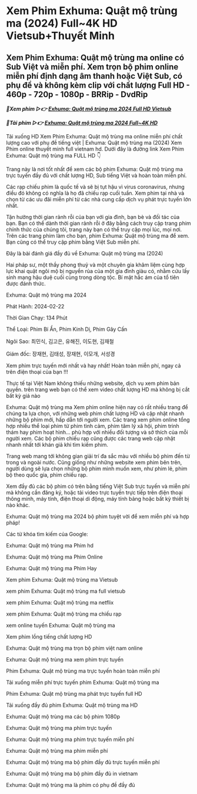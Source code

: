 <h1>Xem Phim Exhuma: Quật mộ trùng ma (2024) Full~4K HD Vietsub+Thuyết Minh</h1>

<h2>Xem Phim Exhuma: Quật mộ trùng ma online có Sub Việt và miễn phí. Xem trọn bộ phim online miễn phí định dạng âm thanh hoặc Việt Sub, có phụ đề và không kèm clip với chất lượng Full HD - 460p - 720p - 1080p - BRRip - DvdRip</h2>

<p><b><I>🔴Xem phim ▷👉 <a href="https://zeta.figy.digital/vi/movie/838209/exhuma" rel="noopener">Exhuma: Quật mộ trùng ma 2024 Full HD Vietsub</a></I></b></p>

<p><b><I>🔴Tải phim ▷👉 <a href="https://zeta.figy.digital/vi/movie/838209/exhuma" rel="noopener">Exhuma: Quật mộ trùng ma 2024 Full~4K HD</a></I></b></p>

Tải xuống HD Xem Phim Exhuma: Quật mộ trùng ma online miễn phí chất lượng cao với phụ đề tiếng việt | Exhuma: Quật mộ trùng ma (2024) Xem Phim online thuyết minh full vietnam hd. Dưới đây là đường link Xem Phim Exhuma: Quật mộ trùng ma FULL HD 👇

Trang này là nơi tốt nhất để xem các bộ phim Exhuma: Quật mộ trùng ma trực tuyến đầy đủ với chất lượng HD, Sub tiếng Việt và hoàn toàn miễn phí.

Các rạp chiếu phim là quốc tế và sẽ bị tụt hậu vì virus coronavirus, nhưng điều đó không có nghĩa là họ đã chiếu rạp cuối tuần. Xem phim tại nhà và chọn từ các ưu đãi miễn phí từ các nhà cung cấp dịch vụ phát trực tuyến lớn nhất.

Tận hưởng thời gian rảnh rỗi của bạn với gia đình, bạn bè và đối tác của bạn. Bạn có thể dành thời gian rảnh rỗi ở đây bằng cách truy cập trang phim chính thức của chúng tôi, trang này bạn có thể truy cập mọi lúc, mọi nơi. Trên các trang phim làm cho bạn, phim Exhuma: Quật mộ trùng ma để xem. Bạn cũng có thể truy cập phim bằng Việt Sub miễn phí.

Đây là bài đánh giá đầy đủ về Exhuma: Quật mộ trùng ma (2024)

Hai pháp sư, một thầy phong thuỷ và một chuyên gia khâm liệm cùng hợp lực khai quật ngôi mộ bị nguyền rủa của một gia đình giàu có, nhằm cứu lấy sinh mạng hậu duệ cuối cùng trong dòng tộc. Bí mật hắc ám của tổ tiên được đánh thức.

Exhuma: Quật mộ trùng ma 2024

Phát Hành: 2024-02-22

Thời Gian Chạy: 134 Phút

Thể Loại: Phim Bí Ẩn, Phim Kinh Dị, Phim Gây Cấn

Ngôi Sao: 최민식, 김고은, 유해진, 이도현, 김재철

Giám đốc: 장재현, 김태성, 장재현, 이모개, 서성경

Xem phim trực tuyến mới nhất và hay nhất! Hoàn toàn miễn phí, ngay cả trên điện thoại của bạn !!!

Thực tế tại Việt Nam không thiếu những website, dịch vụ xem phim bản quyền. trên trang web bạn có thể xem video chất lượng HD mà không bị cắt bất kỳ giá nào

Exhuma: Quật mộ trùng ma Xem phim online hiện nay có rất nhiều trang để chúng ta lựa chọn, với những web phim chất lượng HD và cập nhật nhanh những bộ phim mới, hấp dẫn tới người xem. Các trang xem phim online tổng hợp nhiều thể loại phim từ phim tình cảm, phim tâm lý xã hội, phim trinh thám hay phim hoạt hình… phù hợp với nhiều đối tượng và sở thích của mỗi người xem. Các bộ phim chiếu rạp cũng được các trang web cập nhật nhanh nhất tới khán giả khi tìm kiếm phim.

Trang web mang tới không gian giải trí đa sắc màu với nhiều bộ phim đến từ trong và ngoài nước. Cũng giống như những website xem phim bên trên, người dùng sẽ lựa chọn những bộ phim mình muốn xem, như phim lẻ, phim bộ theo quốc gia, phim chiếu rạp.

Xem đầy đủ các bộ phim có trên bằng tiếng Việt Sub trực tuyến và miễn phí mà không cần đăng ký, hoặc tải video trực tuyến trực tiếp trên điện thoại thông minh, máy tính, điện thoại di động, máy tính bảng hoặc bất kỳ thiết bị nào khác.

Exhuma: Quật mộ trùng ma 2024 bộ phim tuyệt vời để xem miễn phí và hợp pháp!

Các từ khóa tìm kiếm của Google:

Exhuma: Quật mộ trùng ma Phim hd

Exhuma: Quật mộ trùng ma Phim Online

Exhuma: Quật mộ trùng ma Phim Hay

Xem phim Exhuma: Quật mộ trùng ma Vietsub

xem phim Exhuma: Quật mộ trùng ma full vietsub

xem phim Exhuma: Quật mộ trùng ma netflix

xem phim Exhuma: Quật mộ trùng ma chiếu rạp

xem online tuyến Exhuma: Quật mộ trùng ma

Xem phim lồng tiếng chất lượng HD

Exhuma: Quật mộ trùng ma trọn bộ phim việt nam online

Exhuma: Quật mộ trùng ma xem phim trực tuyến

Phim Exhuma: Quật mộ trùng ma trực tuyến hoàn toàn miễn phí

Tải xuống miễn phí trực tuyến phim Exhuma: Quật mộ trùng ma

Phim Exhuma: Quật mộ trùng ma phát trực tuyến full HD

Tải xuống đầy đủ phim Exhuma: Quật mộ trùng ma HD

Exhuma: Quật mộ trùng ma các bộ phim 1080p

Exhuma: Quật mộ trùng ma phim trực tuyến

Exhuma: Quật mộ trùng ma phim trực tuyến miễn phí

Exhuma: Quật mộ trùng ma phim miễn phí

Exhuma: Quật mộ trùng ma bộ phim đầy đủ trực tuyến miễn phí

Exhuma: Quật mộ trùng ma bộ phim đầy đủ in vietnam

Exhuma: Quật mộ trùng ma là phim có phụ đề đầy đủ
